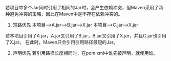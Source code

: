  若项目中多个Jar同时引用了相同的Jar时，会产生依赖冲突，但Maven采用了两种避免冲突的策略，因此在Maven中是不存在依赖冲突的。

1. 短路优先
本项目——>A.jar——>B.jar——>X.jar
本项目——>C.jar——>X.jar

若本项目引用了A.jar，A.jar又引用了B.jar，B.jar又引用了X.jar，并且C.jar也引用了X.jar。
在此时，Maven只会引用引用路径最短的Jar。

2. 声明优先 
若引用路径长度相同时，在pom.xml中谁先被声明，就使用谁。
